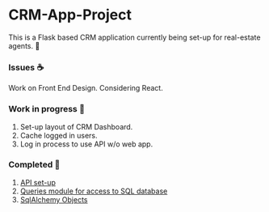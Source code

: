 # CRM-App-Project
This is a Flask based CRM application
currently being set-up for real-estate agents. :city_sunrise:

### Issues :coffee:
Work on Front End Design. Considering React.

### Work in progress :snail:
  1. Set-up layout of CRM Dashboard.
  2. Cache logged in users.
  3. Log in process to use API w/o web app.


### Completed :beers:

  1. [API set-up](https://github.com/mrcrnkovich/CRM-App-Project/blob/master/app/API.py)
  2. [Queries module for access to SQL database](https://github.com/mrcrnkovich/CRM-App-Project/blob/master/app/query.py)
  3. [SqlAlchemy Objects](https://github.com/mrcrnkovich/CRM-App-Project/blob/master/app/models.py)
